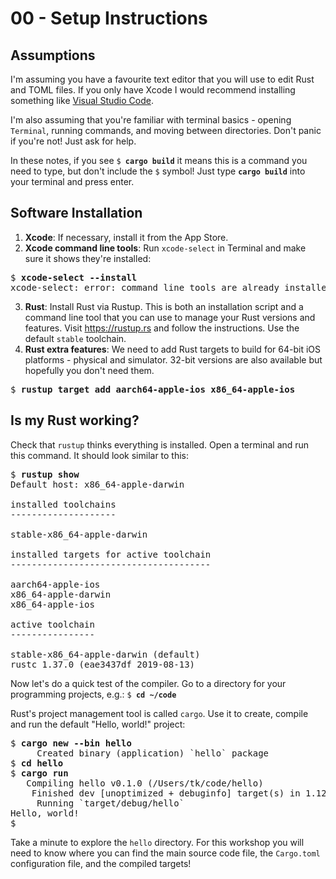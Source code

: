 # 00 - Setup Instructions

## Assumptions

I'm assuming you have a favourite text editor that you will use to edit Rust and TOML files. If you only have Xcode I would recommend installing something like [Visual Studio Code](https://code.visualstudio.com/download).

I'm also assuming that you're familiar with terminal basics - opening `Terminal`, running commands, and moving between directories. Don't panic if you're not! Just ask for help.

In these notes, if you see <code>$ <b>cargo build</b></code> it means this is a command you need to type, but don't include the `$` symbol! Just type <code><b>cargo build</b></code> into your terminal and press enter.

## Software Installation

1. **Xcode**: If necessary, install it from the App Store.
2. **Xcode command line tools**: Run `xcode-select` in Terminal and make sure it shows they're installed:
<pre>
$ <b>xcode-select --install</b>
xcode-select: error: command line tools are already installed, use "Software Update" to install updates
</pre>
3. **Rust**: Install Rust via Rustup. This is both an installation script and a command line tool that you can use to manage your Rust versions and features. Visit https://rustup.rs and follow the instructions. Use the default `stable` toolchain.
4. **Rust extra features**: We need to add Rust targets to build for 64-bit iOS platforms - physical and simulator. 32-bit versions are also available but hopefully you don't need them.
<pre>
$ <b>rustup target add aarch64-apple-ios x86_64-apple-ios</b>
</pre>

## Is my Rust working?

Check that `rustup` thinks everything is installed. Open a terminal and run this command. It should look similar to this:

<pre>
$ <b>rustup show</b>
Default host: x86_64-apple-darwin

installed toolchains
--------------------

stable-x86_64-apple-darwin

installed targets for active toolchain
--------------------------------------

aarch64-apple-ios
x86_64-apple-darwin
x86_64-apple-ios

active toolchain
----------------

stable-x86_64-apple-darwin (default)
rustc 1.37.0 (eae3437df 2019-08-13)
</pre>


Now let's do a quick test of the compiler. Go to a directory for your programming projects, e.g.: <code>$ <b>cd ~/code</b></code>

Rust's project management tool is called `cargo`. Use it to create, compile and run the default "Hello, world!" project:

<pre>
$ <b>cargo new --bin hello</b>
     Created binary (application) `hello` package
$ <b>cd hello</b>
$ <b>cargo run</b>
   Compiling hello v0.1.0 (/Users/tk/code/hello)
    Finished dev [unoptimized + debuginfo] target(s) in 1.12s
     Running `target/debug/hello`
Hello, world!
$
</pre>

Take a minute to explore the `hello` directory. For this workshop you will need to know where you can find the main source code file, the `Cargo.toml` configuration file, and the compiled targets!

